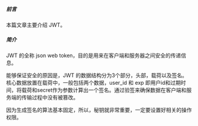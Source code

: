 ##### 前言

本篇文章主要介绍 JWT。

##### 简介

JWT 的全称 json web token，目的是用来在客户端和服务器之间安全的传递信息。

能够保证安全的原因是，JWT 的数据结构分为3个部分，头部，载荷以及签名。核心数据放置在载荷中，一般包括两个数据，user_id 和 exp 即用户id和过期时间，将载荷和secret作为参数计算出一个签名。通过验签来确保数据在客户端和服务端的传输过程中没有被篡改。

因为生成签名的算法基本固定，所以，秘钥就非常重要，一定要设置好相关的操作权限。